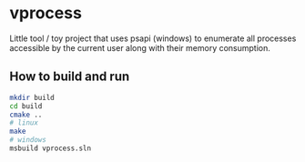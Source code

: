 # vprocess

Little tool / toy project that uses psapi (windows) to enumerate
all processes accessible by the current user along
with their memory consumption.

## How to build and run
```bash
mkdir build
cd build
cmake ..
# linux
make
# windows
msbuild vprocess.sln
```